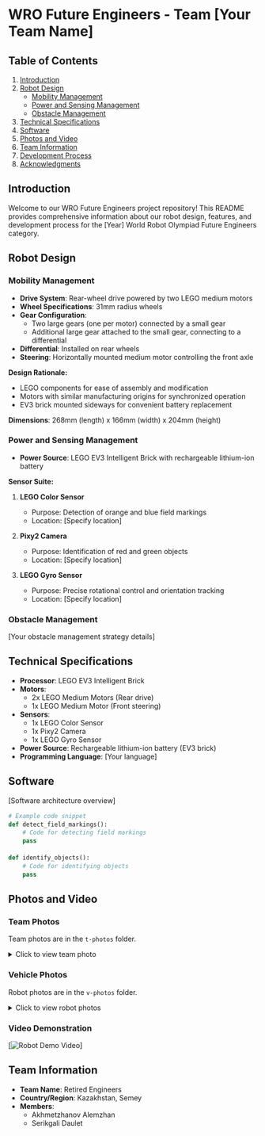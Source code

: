 # WRO Future Engineers - Team [Your Team Name]

## Table of Contents
1. [Introduction](#introduction)
2. [Robot Design](#robot-design)
   - [Mobility Management](#mobility-management)
   - [Power and Sensing Management](#power-and-sensing-management)
   - [Obstacle Management](#obstacle-management)
3. [Technical Specifications](#technical-specifications)
4. [Software](#software)
5. [Photos and Video](#photos-and-video)
6. [Team Information](#team-information)
7. [Development Process](#development-process)
8. [Acknowledgments](#acknowledgments)

## Introduction

Welcome to our WRO Future Engineers project repository! This README provides comprehensive information about our robot design, features, and development process for the [Year] World Robot Olympiad Future Engineers category.

## Robot Design

### Mobility Management

- **Drive System**: Rear-wheel drive powered by two LEGO medium motors
- **Wheel Specifications**: 31mm radius wheels
- **Gear Configuration**: 
  - Two large gears (one per motor) connected by a small gear
  - Additional large gear attached to the small gear, connecting to a differential
- **Differential**: Installed on rear wheels
- **Steering**: Horizontally mounted medium motor controlling the front axle

**Design Rationale:**
- LEGO components for ease of assembly and modification
- Motors with similar manufacturing origins for synchronized operation
- EV3 brick mounted sideways for convenient battery replacement

**Dimensions**: 268mm (length) x 166mm (width) x 204mm (height)

### Power and Sensing Management

- **Power Source**: LEGO EV3 Intelligent Brick with rechargeable lithium-ion battery

**Sensor Suite:**

1. **LEGO Color Sensor**
   - Purpose: Detection of orange and blue field markings
   - Location: [Specify location]

2. **Pixy2 Camera**
   - Purpose: Identification of red and green objects
   - Location: [Specify location]

3. **LEGO Gyro Sensor**
   - Purpose: Precise rotational control and orientation tracking
   - Location: [Specify location]

### Obstacle Management

[Your obstacle management strategy details]

## Technical Specifications

- **Processor**: LEGO EV3 Intelligent Brick
- **Motors**: 
  - 2x LEGO Medium Motors (Rear drive)
  - 1x LEGO Medium Motor (Front steering)
- **Sensors**:
  - 1x LEGO Color Sensor
  - 1x Pixy2 Camera
  - 1x LEGO Gyro Sensor
- **Power Source**: Rechargeable lithium-ion battery (EV3 brick)
- **Programming Language**: [Your language]

## Software

[Software architecture overview]

```python
# Example code snippet
def detect_field_markings():
    # Code for detecting field markings
    pass

def identify_objects():
    # Code for identifying objects
    pass
```

## Photos and Video

### Team Photos
Team photos are in the `t-photos` folder.

<details>
<summary>Click to view team photo</summary>

![Team Photo](t-photos/team_photo.jpg)
*Caption: [Your Team Name] at [Event/Location]*

</details>

### Vehicle Photos
Robot photos are in the `v-photos` folder.

<details>
<summary>Click to view robot photos</summary>

![Robot Front View](v-photos/robot_front.jpeg)
*Front view of our robot*

![Robot Side View](v-photos/robot_right.jpeg)
*Side view showcasing the drive system*

![Robot Top View](v-photos/robot_top.jpeg)
*Top view highlighting sensor placement*

</details>

### Video Demonstration

[![Robot Demo Video](https://youtu.be/v8r7JQF2mQA?si=ztm9AK12ajWzkM_R)]

## Team Information

- **Team Name**: Retired Engineers
- **Country/Region**: Kazakhstan, Semey
- **Members**:
  - Akhmetzhanov Alemzhan
  - Serikgali Daulet
